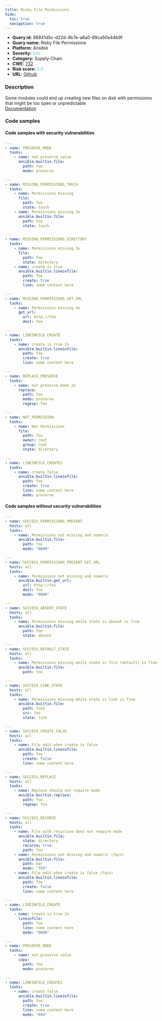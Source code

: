 ```yaml
---
title: Risky File Permissions
hide:
  toc: true
  navigation: true
---
```


<style>
  .highlight .hll {
    background-color: #ff171742;
  }
  .md-content {
    max-width: 1100px;
    margin: 0 auto;
  }
</style>

-   **Query id:** 88841d5c-d22d-4b7e-a6a0-89ca50e44b9f
-   **Query name:** Risky File Permissions
-   **Platform:** Ansible
-   **Severity:** <span style="color:#5bc0de">Info</span>
-   **Category:** Supply-Chain
-   **CWE:** <a href="https://cwe.mitre.org/data/definitions/732.html" onclick="newWindowOpenerSafe(event, 'https://cwe.mitre.org/data/definitions/732.html')">732</a>
-   **Risk score:** <span style="color:#5bc0de">0.0</span>
-   **URL:** [Github](https://github.com/Checkmarx/kics/tree/master/assets/queries/ansible/general/risky_file_permissions)

### Description
Some modules could end up creating new files on disk with permissions that might be too open or unpredictable<br>
[Documentation](https://ansible.readthedocs.io/projects/lint/rules/risky-file-permissions/)

### Code samples
#### Code samples with security vulnerabilities
```yaml title="Positive test num. 1 - yaml file" hl_lines="64 5 38 74 13 46 17 55 25 29"
---
- name: PRESERVE_MODE
  tasks:
    - name: not preserve value
      ansible.builtin.file:
        path: foo
        mode: preserve

---
- name: MISSING_PERMISSIONS_TOUCH
  tasks:
    - name: Permissions missing
      file:
        path: foo
        state: touch
    - name: Permissions missing 2x
      ansible.builtin.file:
        path: foo
        state: touch

---
- name: MISSING_PERMISSIONS_DIRECTORY
  tasks:
    - name: Permissions missing 3x
      file:
        path: foo
        state: directory
    - name: create is true
      ansible.builtin.lineinfile:
        path: foo
        create: true
        line: some content here

---
- name: MISSING_PERMISSIONS_GET_URL
  tasks:
    - name: Permissions missing 4x
      get_url:
        url: http://foo
        dest: foo

---
- name: LINEINFILE_CREATE
  tasks:
    - name: create is true 2x
      ansible.builtin.lineinfile:
        path: foo
        create: true
        line: some content here

---
- name: REPLACE_PRESERVE
  tasks:
    - name: not preserve mode 2x
      replace:
        path: foo
        mode: preserve
        regexp: foo

---
- name: NOT_PERMISSION
  tasks:
    - name: Not Permissions
      file:
        path: foo
        owner: root
        group: root
        state: directory

---
- name: LINEINFILE_CREATE2
  tasks:
    - name: create_false
      ansible.builtin.lineinfile:
        path: foo
        create: true
        line: some content here
        mode: preserve
```


#### Code samples without security vulnerabilities
```yaml title="Negative test num. 1 - yaml file"
---
- name: SUCCESS_PERMISSIONS_PRESENT
  hosts: all
  tasks:
    - name: Permissions not missing and numeric
      ansible.builtin.file:
        path: foo
        mode: "0600"

---
- name: SUCCESS_PERMISSIONS_PRESENT_GET_URL
  hosts: all
  tasks:
    - name: Permissions not missing and numeric
      ansible.builtin.get_url:
        url: http://foo
        dest: foo
        mode: "0600"

---
- name: SUCCESS_ABSENT_STATE
  hosts: all
  tasks:
    - name: Permissions missing while state is absent is fine
      ansible.builtin.file:
        path: foo
        state: absent

---
- name: SUCCESS_DEFAULT_STATE
  hosts: all
  tasks:
    - name: Permissions missing while state is file (default) is fine
      ansible.builtin.file:
        path: foo

---
- name: SUCCESS_LINK_STATE
  hosts: all
  tasks:
    - name: Permissions missing while state is link is fine
      ansible.builtin.file:
        path: foo2
        src: foo
        state: link

---
- name: SUCCESS_CREATE_FALSE
  hosts: all
  tasks:
    - name: File edit when create is false
      ansible.builtin.lineinfile:
        path: foo
        create: false
        line: some content here

---
- name: SUCCESS_REPLACE
  hosts: all
  tasks:
    - name: Replace should not require mode
      ansible.builtin.replace:
        path: foo
        regexp: foo

---
- name: SUCCESS_RECURSE
  hosts: all
  tasks:
    - name: File with recursive does not require mode
      ansible.builtin.file:
        state: directory
        recurse: true
        path: foo
    - name: Permissions not missing and numeric (fqcn)
      ansible.builtin.file:
        path: bar
        mode: "755"
    - name: File edit when create is false (fqcn)
      ansible.builtin.lineinfile:
        path: foo
        create: false
        line: some content here

---
- name: LINIINFILE_CREATE
  tasks: 
    - name: create is true 2x
      lineinfile:
        path: foo
        line: some content here
        mode: "0600"

---
- name: PRESERVE_MODE
  tasks:
    - name: not preserve value
      copy:
        path: foo
        mode: preserve

---
- name: LINEINFILE_CREATE2
  tasks:
    - name: create_false
      ansible.builtin.lineinfile:
        path: foo
        create: true
        line: some content here
        mode: "644"

```

